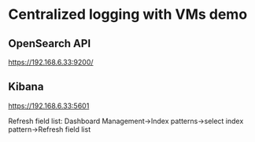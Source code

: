 # Centralized logging with VMs demo

## OpenSearch API

<https://192.168.6.33:9200/>

## Kibana

<https://192.168.6.33:5601>

Refresh field list: Dashboard Management->Index patterns->select index pattern->Refresh field list
